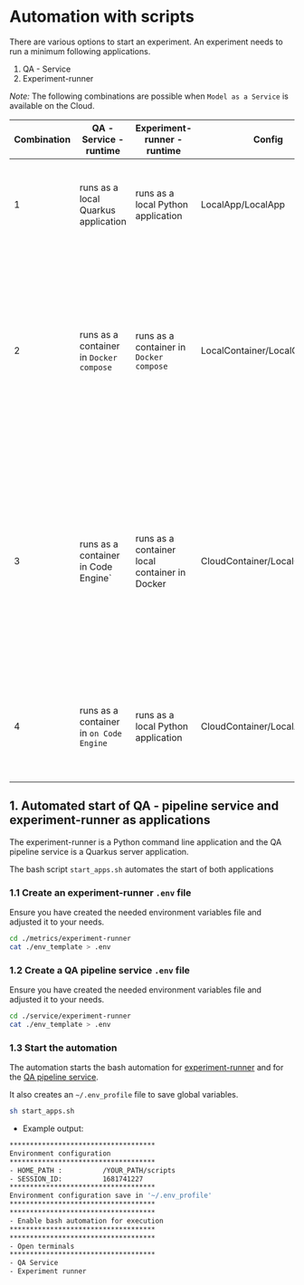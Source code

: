 # Automation with scripts

There are various options to start an experiment.
An experiment needs to run a minimum following applications.

1. QA - Service
2. Experiment-runner

_Note:_ The following combinations are possible when `Model as a Service` is available on the Cloud.

| Combination | QA - Service - runtime | Experiment-runner - runtime | Config | Notes |
| --- | --- | --- | --- | --- |
| 1 |  runs as a local Quarkus application | runs as a local Python application | LocalApp/LocalApp | Both applications using the `output` and `input` folders on the local machine. |
| 2 | runs as a container in `Docker compose` | runs as a container in `Docker compose` | LocalContainer/LocalContainer | Both applications using the `output` and `input` folders on the local machine. The `experiment-runner` must be started in a new terminal session with a `docker exec` command. |
| 3 | runs as a container in Code Engine` | runs as a container local container in Docker | CloudContainer/LocalContainer | Only the `experiment-runner` application uses the `output` and `input` folders on the local machine. The experiment must be started in a new terminal session with a `docker exec` command. |
| 4 | runs as a container in `on Code Engine` | runs as a local Python application | CloudContainer/LocalApp | Only the `experiment-runner` application uses the `output` and `input` folders on the local machine. |

## 1. Automated start of QA - pipeline service and experiment-runner as applications

The experiment-runner is a Python command line application and the QA pipeline service is a Quarkus server application.

The bash script `start_apps.sh` automates the start of both applications

### 1.1 Create an experiment-runner `.env` file

Ensure you have created the needed environment variables file and adjusted it to your needs. 

```sh
cd ./metrics/experiment-runner
cat ./env_template > .env
```

### 1.2 Create a QA pipeline service `.env` file

Ensure you have created the needed environment variables file and adjusted it to your needs. 

```sh
cd ./service/experiment-runner
cat ./env_template > .env
```

### 1.3 Start the automation

The automation starts the bash automation for [experiment-runner](./exp_runner_local.sh) and for the [QA pipeline service](./qa_local.sh).

It also creates an `~/.env_profile` file to save global variables.

```sh
sh start_apps.sh
```

* Example output:

```sh
************************************
Environment configuration
************************************
- HOME_PATH :          /YOUR_PATH/scripts
- SESSION_ID:          1681741227
************************************
Environment configuration save in '~/.env_profile'
************************************
************************************
- Enable bash automation for execution
************************************
************************************
- Open terminals
************************************
- QA Service
- Experiment runner
```